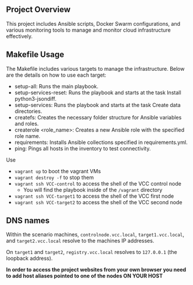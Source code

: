 ## Project Overview

This project includes Ansible scripts, Docker Swarm configurations, and various monitoring tools to manage and monitor cloud infrastructure effectively.

## Makefile Usage

The Makefile includes various targets to manage the infrastructure. Below are the details on how to use each target:

- setup-all: Runs the main playbook.
- setup-services-reset: Runs the playbook and starts at the task Install python3-jsondiff.
- setup-services: Runs the playbook and starts at the task Create data directories.
- createfs: Creates the necessary folder structure for Ansible variables and roles.
- createrole <role_name>: Creates a new Ansible role with the specified role name.
- requirements: Installs Ansible collections specified in requirements.yml.
- ping: Pings all hosts in the inventory to test connectivity.

Use

- `vagrant up` to boot the vagrant VMs
- `vagrant destroy -f` to stop them
- `vagrant ssh VCC-control` to access the shell of the VCC control node
  - You will find the playbook inside of the `/vagrant` directory
- `vagrant ssh VCC-target1` to access the shell of the VCC first node
- `vagrant ssh VCC-target2` to access the shell of the VCC second node

## DNS names

Within the scenario machines, `controlnode.vcc.local`, `target1.vcc.local`, and `target2.vcc.local` resolve to the machines IP addresses.

On `target1` and `target2`, `registry.vcc.local` resolves to `127.0.0.1` (the loopback address).

**In order to access the project websites from your own browser you need to add host aliases pointed to one of the nodes ON YOUR HOST**
